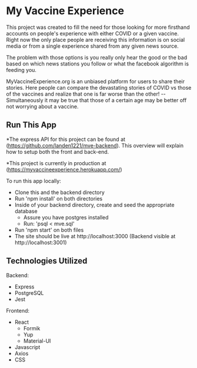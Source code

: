 # My Vaccine Experience

This project was created to fill the need for those looking for more firsthand accounts on people's experience with either COVID or a given vaccine. Right now the only place people are receiving this information is on social media or from a single experience shared from any given news source.

The problem with those options is you really only hear the good or the bad based on which news stations you follow or what the facebook algorithm is feeding you.

MyVaccineExperience.org is an unbiased platform for users to share their stories. Here people can compare the devastating stories of COVID vs those of the vaccines and realize that one is far worse than the other! -- Simultaneously it may be true that those of a certain age may be better off not worrying about a vaccine.

## Run This App

\*The express API for this project can be found at (https://github.com/landen1221/mve-backend). This overview will explain how to setup both the front and back-end.

\*This project is currently in production at (https://myvaccineexperience.herokuapp.com/)

To run this app locally:

- Clone this and the backend directory
- Run 'npm install' on both directories
- Inside of your backend directory, create and seed the appropriate database
  - Assure you have postgres installed
  - Run: 'psql < mve.sql'
- Run 'npm start' on both files
- The site should be live at http://localhost:3000 (Backend visible at http://localhost:3001)

## Technologies Utilized

Backend:

- Express
- PostgreSQL
- Jest

Frontend:

- React
  - Formik
  - Yup
  - Material-UI
- Javascript
- Axios
- CSS
